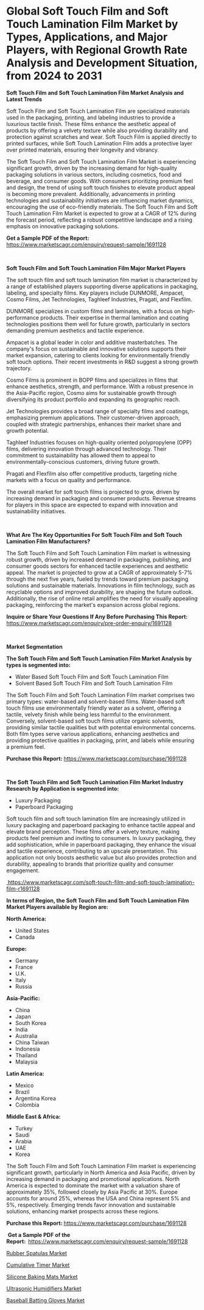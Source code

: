 <p><h1>Global Soft Touch Film and Soft Touch Lamination Film Market by Types, Applications, and Major Players, with Regional Growth Rate Analysis and Development Situation, from 2024 to 2031</h1></p><p><strong>Soft Touch Film and Soft Touch Lamination Film Market Analysis and Latest Trends</strong></p>
<p><p>Soft Touch Film and Soft Touch Lamination Film are specialized materials used in the packaging, printing, and labeling industries to provide a luxurious tactile finish. These films enhance the aesthetic appeal of products by offering a velvety texture while also providing durability and protection against scratches and wear. Soft Touch Film is applied directly to printed surfaces, while Soft Touch Lamination Film adds a protective layer over printed materials, ensuring their longevity and vibrancy.</p><p>The Soft Touch Film and Soft Touch Lamination Film Market is experiencing significant growth, driven by the increasing demand for high-quality packaging solutions in various sectors, including cosmetics, food and beverage, and consumer goods. With consumers prioritizing premium feel and design, the trend of using soft touch finishes to elevate product appeal is becoming more prevalent. Additionally, advancements in printing technologies and sustainability initiatives are influencing market dynamics, encouraging the use of eco-friendly materials. The Soft Touch Film and Soft Touch Lamination Film Market is expected to grow at a CAGR of 12% during the forecast period, reflecting a robust competitive landscape and a rising emphasis on innovative packaging solutions.</p></p>
<p><strong>Get a Sample PDF of the Report:&nbsp;</strong> <a href="https://www.marketscagr.com/enquiry/request-sample/1691128?utm_campaign=1576&utm_medium=2&utm_source=Github&utm_content=ia&utm_term=17102024&utm_id=soft-touch-film-and-soft-touch-lamination-film">https://www.marketscagr.com/enquiry/request-sample/1691128</a></p>
<p>&nbsp;</p>
<p><strong>Soft Touch Film and Soft Touch Lamination Film Major Market Players</strong></p>
<p><p>The soft touch film and soft touch lamination film market is characterized by a range of established players supporting diverse applications in packaging, labeling, and specialty films. Key players include DUNMORE, Ampacet, Cosmo Films, Jet Technologies, Taghleef Industries, Pragati, and Flexfilm. </p><p>DUNMORE specializes in custom films and laminates, with a focus on high-performance products. Their expertise in thermal lamination and coating technologies positions them well for future growth, particularly in sectors demanding premium aesthetics and tactile experience. </p><p>Ampacet is a global leader in color and additive masterbatches. The company's focus on sustainable and innovative solutions supports their market expansion, catering to clients looking for environmentally friendly soft touch options. Their recent investments in R&D suggest a strong growth trajectory.</p><p>Cosmo Films is prominent in BOPP films and specializes in films that enhance aesthetics, strength, and performance. With a robust presence in the Asia-Pacific region, Cosmo aims for sustainable growth through diversifying its product portfolio and expanding its geographic reach.</p><p>Jet Technologies provides a broad range of specialty films and coatings, emphasizing premium applications. Their customer-driven approach, coupled with strategic partnerships, enhances their market share and growth potential.</p><p>Taghleef Industries focuses on high-quality oriented polypropylene (OPP) films, delivering innovation through advanced technology. Their commitment to sustainability has allowed them to appeal to environmentally-conscious customers, driving future growth.</p><p>Pragati and Flexfilm also offer competitive products, targeting niche markets with a focus on quality and performance.</p><p>The overall market for soft touch films is projected to grow, driven by increasing demand in packaging and consumer products. Revenue streams for players in this space are expected to expand with innovation and sustainability initiatives.</p></p>
<p>&nbsp;</p>
<p><strong>What Are The Key Opportunities For Soft Touch Film and Soft Touch Lamination Film Manufacturers?</strong></p>
<p><p>The Soft Touch Film and Soft Touch Lamination Film market is witnessing robust growth, driven by increased demand in packaging, publishing, and consumer goods sectors for enhanced tactile experiences and aesthetic appeal. The market is projected to grow at a CAGR of approximately 5-7% through the next five years, fueled by trends toward premium packaging solutions and sustainable materials. Innovations in film technology, such as recyclable options and improved durability, are shaping the future outlook. Additionally, the rise of online retail amplifies the need for visually appealing packaging, reinforcing the market's expansion across global regions.</p></p>
<p><strong>Inquire or Share Your Questions If Any Before Purchasing This Report:</strong> <a href="https://www.marketscagr.com/enquiry/pre-order-enquiry/1691128?utm_campaign=1576&utm_medium=2&utm_source=Github&utm_content=ia&utm_term=17102024&utm_id=soft-touch-film-and-soft-touch-lamination-film">https://www.marketscagr.com/enquiry/pre-order-enquiry/1691128</a></p>
<p>&nbsp;</p>
<p><strong>Market Segmentation</strong></p>
<p><strong>The Soft Touch Film and Soft Touch Lamination Film Market Analysis by types is segmented into:</strong></p>
<p><ul><li>Water Based Soft Touch Film and Soft Touch Lamination Film</li><li>Solvent Based Soft Touch Film and Soft Touch Lamination Film</li></ul></p>
<p><p>The Soft Touch Film and Soft Touch Lamination Film market comprises two primary types: water-based and solvent-based films. Water-based soft touch films use environmentally friendly water as a solvent, offering a tactile, velvety finish while being less harmful to the environment. Conversely, solvent-based soft touch films utilize organic solvents, providing similar tactile qualities but with potential environmental concerns. Both film types serve various applications, enhancing aesthetics and providing protective qualities in packaging, print, and labels while ensuring a premium feel.</p></p>
<p><strong>Purchase this Report:&nbsp;</strong><a href="https://www.marketscagr.com/purchase/1691128?utm_campaign=1576&utm_medium=2&utm_source=Github&utm_content=ia&utm_term=17102024&utm_id=soft-touch-film-and-soft-touch-lamination-film">https://www.marketscagr.com/purchase/1691128</a></p>
<p>&nbsp;</p>
<p><strong>The Soft Touch Film and Soft Touch Lamination Film Market Industry Research by Application is segmented into:</strong></p>
<p><ul><li>Luxury Packaging</li><li>Paperboard Packaging</li></ul></p>
<p><p>Soft touch film and soft touch lamination film are increasingly utilized in luxury packaging and paperboard packaging to enhance tactile appeal and elevate brand perception. These films offer a velvety texture, making products feel premium and inviting to consumers. In luxury packaging, they add sophistication, while in paperboard packaging, they enhance the visual and tactile experience, contributing to an upscale presentation. This application not only boosts aesthetic value but also provides protection and durability, appealing to brands that prioritize quality and consumer engagement.</p></p>
<p><a href="https://www.marketscagr.com/soft-touch-film-and-soft-touch-lamination-film-r1691128?utm_campaign=1576&utm_medium=2&utm_source=Github&utm_content=ia&utm_term=17102024&utm_id=soft-touch-film-and-soft-touch-lamination-film">&nbsp;https://www.marketscagr.com/soft-touch-film-and-soft-touch-lamination-film-r1691128</a></p>
<p><strong>In terms of Region, the Soft Touch Film and Soft Touch Lamination Film Market Players available by Region are:</strong></p>
<p>
    <p> <strong> North America: </strong>
        <ul>
            <li>United States</li>
            <li>Canada</li>
        </ul>
        </p> 
    <p> <strong> Europe: </strong>
        <ul>
            <li>Germany</li>
            <li>France</li>
            <li>U.K.</li>
            <li>Italy</li>
            <li>Russia</li>
        </ul>
        </p> 
    <p> <strong> Asia-Pacific: </strong>
        <ul>
            <li>China</li>
            <li>Japan</li>
            <li>South Korea</li>
            <li>India</li>
            <li>Australia</li>
            <li>China Taiwan</li>
            <li>Indonesia</li>
            <li>Thailand</li>
            <li>Malaysia</li>
        </ul>
        </p> 
    <p> <strong> Latin America: </strong>
        <ul>
            <li>Mexico</li>
            <li>Brazil</li>
            <li>Argentina Korea</li>
            <li>Colombia</li>
        </ul>
        </p> 
    <p> <strong> Middle East & Africa: </strong>
        <ul>
            <li>Turkey</li>
            <li>Saudi</li>
            <li>Arabia</li>
            <li>UAE</li>
            <li>Korea</li>
        </ul>
    </p>
    </p>
<p><p>The Soft Touch Film and Soft Touch Lamination Film market is experiencing significant growth, particularly in North America and Asia Pacific, driven by increasing demand in packaging and promotional applications. North America is expected to dominate the market with a valuation share of approximately 35%, followed closely by Asia Pacific at 30%. Europe accounts for around 25%, whereas the USA and China represent 5% and 5%, respectively. Emerging trends favor innovation and sustainable solutions, enhancing market prospects across these regions.</p></p>
<p><strong>Purchase this Report: </strong><a href="https://www.marketscagr.com/purchase/1691128?utm_campaign=1576&utm_medium=2&utm_source=Github&utm_content=ia&utm_term=17102024&utm_id=soft-touch-film-and-soft-touch-lamination-film">https://www.marketscagr.com/purchase/1691128</a></p>
<p>&nbsp;<strong>Get a Sample PDF of the Report:&nbsp;&nbsp;</strong><a href="https://www.marketscagr.com/enquiry/request-sample/1691128?utm_campaign=1576&utm_medium=2&utm_source=Github&utm_content=ia&utm_term=17102024&utm_id=soft-touch-film-and-soft-touch-lamination-film">https://www.marketscagr.com/enquiry/request-sample/1691128</a></p>
<p><strong></strong></p>
<p><p><a href="https://www.linkedin.com/pulse/global-rubber-spatulas-nexus-sector-confluences-regional-bhwjc?utm_campaign=1576&utm_medium=2&utm_source=Github&utm_content=ia&utm_term=17102024&utm_id=soft-touch-film-and-soft-touch-lamination-film">Rubber Spatulas Market</a></p><p><a href="https://www.linkedin.com/pulse/global-cumulative-timer-industry-research-report-competitive-iijbc?utm_campaign=1576&utm_medium=2&utm_source=Github&utm_content=ia&utm_term=17102024&utm_id=soft-touch-film-and-soft-touch-lamination-film">Cumulative Timer Market</a></p><p><a href="https://www.linkedin.com/pulse/global-silicone-baking-mats-market-pulse-trends-growth-drh7c?utm_campaign=1576&utm_medium=2&utm_source=Github&utm_content=ia&utm_term=17102024&utm_id=soft-touch-film-and-soft-touch-lamination-film">Silicone Baking Mats Market</a></p><p><a href="https://www.linkedin.com/pulse/ultrasonic-humidifiers-market-share-analysis-growth-fvptc?utm_campaign=1576&utm_medium=2&utm_source=Github&utm_content=ia&utm_term=17102024&utm_id=soft-touch-film-and-soft-touch-lamination-film">Ultrasonic Humidifiers Market</a></p><p><a href="https://www.linkedin.com/pulse/unlocking-growth-potential-strategic-analysis-baseball-kda8c?utm_campaign=1576&utm_medium=2&utm_source=Github&utm_content=ia&utm_term=17102024&utm_id=soft-touch-film-and-soft-touch-lamination-film">Baseball Batting Gloves Market</a></p></p>